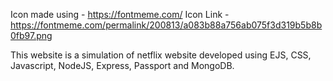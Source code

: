 Icon made using - https://fontmeme.com/
Icon Link - https://fontmeme.com/permalink/200813/a083b88a756ab075f3d319b5b8b0fb97.png

This website is a simulation of netflix website developed using EJS, CSS, Javascript, NodeJS, Express, Passport and MongoDB.
